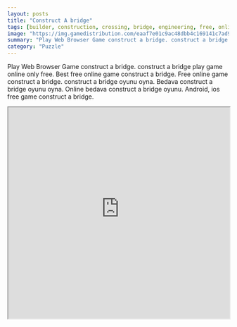 ```yaml
---
layout: posts
title: "Construct A bridge"
tags: [builder, construction, crossing, bridge, engineering, free, online, games, oyna, game, free, games, play, play, games]
image: "https://img.gamedistribution.com/eaaf7e01c9ac48dbb4c169141c7ad959-1280x550.jpeg"
summary: "Play Web Browser Game construct a bridge. construct a bridge play game online only free. Best free online game construct a bridge. Free online game construct a bridge. construct a bridge oyunu oyna. Bedava construct a bridge oyunu oyna. Online bedava construct a bridge oyunu. Android, ios free game construct a bridge."
category: "Puzzle"
---
```


Play Web Browser Game construct a bridge. construct a bridge play game online only free. Best free online game construct a bridge. Free online game construct a bridge. construct a bridge oyunu oyna. Bedava construct a bridge oyunu oyna. Online bedava construct a bridge oyunu. Android, ios free game construct a bridge.

<iframe width="100%" height="480px;" src="https://html5.gamedistribution.com/eaaf7e01c9ac48dbb4c169141c7ad959/"></iframe>